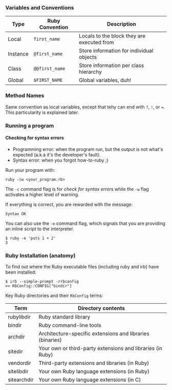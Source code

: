 ### Variables and Conventions

| Type     | Ruby Convention | Description                                |
|----------|-----------------|--------------------------------------------|
| Local    | `first_name`    | Locals to the block they are executed from |
| Instance | `@first_name`   | Store information for individual objects   |
| Class    | `@@first_name`  | Store information per class hierarchy      |
| Global   | `$FIRST_NAME`   | Global variables, duh!                     |

### Method Names

Same convention as local variables, except that tehy can end with `?`, `!`, or
`=`. This particularity is explained later.

### Running a program

#### Checking for syntax errors

* Programming error: when the program run, but the output is not what's expected
  (a.k.a it's the developer's fault).
* Syntax error: when you forgot how-to-ruby ;)

Run your program with:

    ruby -cw <your_program.rb>

The `-c` command flag is for *check for syntax errors* while the `-w` flag
activates a higher level of warning.

If everything is correct, you are rewarded with the message:

    Syntax OK

You can also use the `-e` command flag, which signals that you are providing an
inline script to the interpreter.

    $ ruby -e 'puts 1 + 2'
    3

### Ruby Installation (anatomy)

To find out where the Ruby executable files (including ruby and irb) have been
installed:

    $ irb --simple-prompt -rrbconfig
    >> RbConfig::CONFIG["bindir"]

Key Ruby directories and their `RbConfig` terms:

| Term        | Directory contents                                         |
|-------------|------------------------------------------------------------|
| rubylibdir  | Ruby standard library                                      |
| bindir      | Ruby command-line tools                                    |
| archdir     | Architecture-specific extensions and libraries (binaries)  |
| sitedir     | Your own or third-party extensions and libraries (in Ruby) |
| vendordir   | Third-party extensions and libraries (in Ruby)             |
| sitelibdir  | Your own Ruby language extensions (in Ruby)                |
| sitearchdir | Your own Ruby language extensions (in C)                   |

